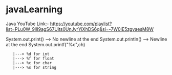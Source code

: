 # javaLearning

Java YouTube Link:-
https://youtube.com/playlist?list=PLu0W_9lII9agS67Uits0UnJyrYiXhDS6q&si=-7W0IE5zgvaesM8W

System.out.print() --> No newline at the end
System.out.println() --> Newline at the end
System.out.printf("%c",ch) 
```
   |---> %d for int
   |---> %f for float
   |---> %c for char
   |---> %s for string
```
